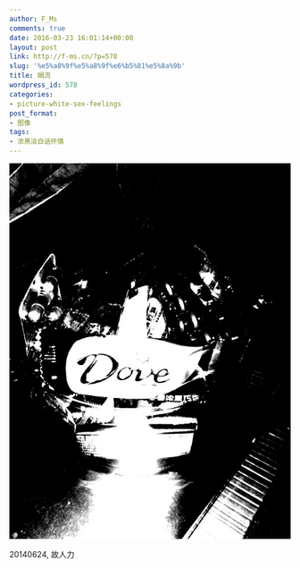 ```yaml
---
author: F_Ms
comments: true
date: 2016-03-23 16:01:14+00:00
layout: post
link: http://f-ms.cn/?p=578
slug: '%e5%a8%9f%e5%a8%9f%e6%b5%81%e5%8a%9b'
title: 娟流
wordpress_id: 578
categories:
- picture-white-sex-feelings
post_format:
- 图像
tags:
- 浓黑淡白话怀情
---
```


![黑白-色情怀_张娟-赠送巧克力](/img/post/wp/2016/03/黑白-色情怀_张娟-赠送巧克力.jpg)


20140624, 故人力
